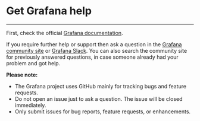# Get Grafana help

-----

First, check the official [Grafana documentation](https://grafana.com/docs/).

If you require further help or support then ask a question in the [Grafana community site](https://community.grafana.com/) or [Grafana Slack](http://slack.raintank.io/). You can also search the community site for previously answered questions, in case someone already had your problem and got help.

**Please note:**

- The Grafana project uses GitHub mainly for tracking bugs and feature requests.
- Do not open an issue just to ask a question. The issue will be closed immediately.
- Only submit issues for bug reports, feature requests, or enhancements.
